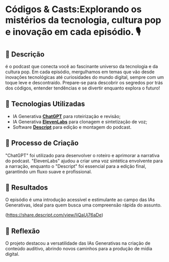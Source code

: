 # Códigos & Casts:Explorando os mistérios da tecnologia, cultura pop e inovação em cada episódio. 🎙️

## 📒 Descrição
é o podcast que conecta você ao fascinante universo da tecnologia e da cultura pop. Em cada episódio, mergulhamos em temas que vão desde inovações tecnológicas até curiosidades do mundo digital, sempre com um toque leve e descontraído. Prepare-se para descobrir os segredos por trás dos códigos, entender tendências e se divertir enquanto explora o futuro!

## 🤖 Tecnologias Utilizadas
- IA Generativa **[ChatGPT](https://chat.openai.com)** para roteirização e revisão;
- IA Generativa **[ElevenLabs](https://www.elevenlabs.io)** para clonagem e sintetização de voz;
- Software **[Descript](https://www.descript.com)** para edição e montagem do podcast.

## 🧐 Processo de Criação
"ChatGPT" foi utilizado para desenvolver o roteiro e aprimorar a narrativa do podcast. "ElevenLabs" ajudou a criar uma voz sintética envolvente para a narração, enquanto o "Descript" foi essencial para a edição final, garantindo um fluxo suave e profissional.

## 🚀 Resultados
O episódio é uma introdução acessível e estimulante ao campo das IAs Generativas, ideal para quem busca uma compreensão rápida do assunto.

(https://share.descript.com/view/ljQaUj76aDe)

## 💭 Reflexão
O projeto destacou a versatilidade das IAs Generativas na criação de conteúdo auditivo, abrindo novos caminhos para a produção de mídia digital.

